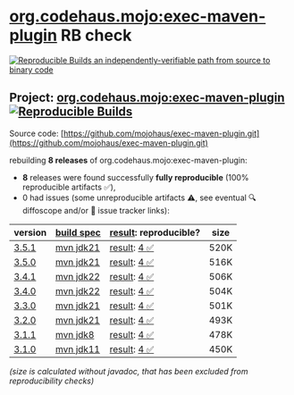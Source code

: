 [org.codehaus.mojo:exec-maven-plugin](https://central.sonatype.com/artifact/org.codehaus.mojo/exec-maven-plugin/versions) RB check
=======

[![Reproducible Builds](https://reproducible-builds.org/images/logos/rb.svg) an independently-verifiable path from source to binary code](https://reproducible-builds.org/)

## Project: [org.codehaus.mojo:exec-maven-plugin](https://central.sonatype.com/artifact/org.codehaus.mojo/exec-maven-plugin/versions) [![Reproducible Builds](https://img.shields.io/endpoint?url=https://raw.githubusercontent.com/jvm-repo-rebuild/reproducible-central/master/content/org/codehaus/mojo/exec-maven-plugin/badge.json)](https://github.com/jvm-repo-rebuild/reproducible-central/blob/master/content/org/codehaus/mojo/exec-maven-plugin/README.md)

Source code: [https://github.com/mojohaus/exec-maven-plugin.git](https://github.com/mojohaus/exec-maven-plugin.git)

rebuilding **8 releases** of org.codehaus.mojo:exec-maven-plugin:
- **8** releases were found successfully **fully reproducible** (100% reproducible artifacts :white_check_mark:),
- 0 had issues (some unreproducible artifacts :warning:, see eventual :mag: diffoscope and/or :memo: issue tracker links):

| version | [build spec](/BUILDSPEC.md) | [result](https://reproducible-builds.org/docs/jvm/): reproducible? | size |
| -- | --------- | ------ | -- |
| [3.5.1](https://central.sonatype.com/artifact/org.codehaus.mojo/exec-maven-plugin/3.5.1/pom) | [mvn jdk21](exec-maven-plugin-3.5.1.buildspec) | [result](exec-maven-plugin-3.5.1.buildinfo): [4 :white_check_mark: ](exec-maven-plugin-3.5.1.buildcompare) | 520K |
| [3.5.0](https://central.sonatype.com/artifact/org.codehaus.mojo/exec-maven-plugin/3.5.0/pom) | [mvn jdk21](exec-maven-plugin-3.5.0.buildspec) | [result](exec-maven-plugin-3.5.0.buildinfo): [4 :white_check_mark: ](exec-maven-plugin-3.5.0.buildcompare) | 516K |
| [3.4.1](https://central.sonatype.com/artifact/org.codehaus.mojo/exec-maven-plugin/3.4.1/pom) | [mvn jdk22](exec-maven-plugin-3.4.1.buildspec) | [result](exec-maven-plugin-3.4.1.buildinfo): [4 :white_check_mark: ](exec-maven-plugin-3.4.1.buildcompare) | 506K |
| [3.4.0](https://central.sonatype.com/artifact/org.codehaus.mojo/exec-maven-plugin/3.4.0/pom) | [mvn jdk22](exec-maven-plugin-3.4.0.buildspec) | [result](exec-maven-plugin-3.4.0.buildinfo): [4 :white_check_mark: ](exec-maven-plugin-3.4.0.buildcompare) | 504K |
| [3.3.0](https://central.sonatype.com/artifact/org.codehaus.mojo/exec-maven-plugin/3.3.0/pom) | [mvn jdk21](exec-maven-plugin-3.3.0.buildspec) | [result](exec-maven-plugin-3.3.0.buildinfo): [4 :white_check_mark: ](exec-maven-plugin-3.3.0.buildcompare) | 501K |
| [3.2.0](https://central.sonatype.com/artifact/org.codehaus.mojo/exec-maven-plugin/3.2.0/pom) | [mvn jdk21](exec-maven-plugin-3.2.0.buildspec) | [result](exec-maven-plugin-3.2.0.buildinfo): [4 :white_check_mark: ](exec-maven-plugin-3.2.0.buildcompare) | 493K |
| [3.1.1](https://central.sonatype.com/artifact/org.codehaus.mojo/exec-maven-plugin/3.1.1/pom) | [mvn jdk8](exec-maven-plugin-3.1.1.buildspec) | [result](exec-maven-plugin-3.1.1.buildinfo): [4 :white_check_mark: ](exec-maven-plugin-3.1.1.buildcompare) | 478K |
| [3.1.0](https://central.sonatype.com/artifact/org.codehaus.mojo/exec-maven-plugin/3.1.0/pom) | [mvn jdk11](exec-maven-plugin-3.1.0.buildspec) | [result](exec-maven-plugin-3.1.0.buildinfo): [4 :white_check_mark: ](exec-maven-plugin-3.1.0.buildcompare) | 450K |

<i>(size is calculated without javadoc, that has been excluded from reproducibility checks)</i>
